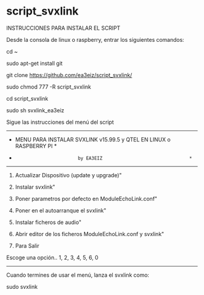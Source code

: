# script_svxlink
INSTRUCCIONES PARA INSTALAR EL SCRIPT

Desde la consola de linux o raspberry, entrar los siguientes comandos:

cd ~

sudo apt-get install git

git clone https://github.com/ea3eiz/script_svxlink/

sudo chmod 777 -R script_svxlink

cd script_svxlink

sudo sh svxlink_ea3eiz

Sigue las instrucciones del menú del script




   ***********************************************************************
   *  MENU PARA INSTALAR SVXLINK v15.99.5 y QTEL EN LINUX o RASPBERRY PI *
   *                            by EA3EIZ                                *
   ***********************************************************************

   1) Actualizar Dispositivo (update y upgrade)"

   2) Instalar svxlink"

   3) Poner parametros por defecto en ModuleEchoLink.conf"

   4) Poner en el autoarranque el svxlink"

   5) Instalar ficheros de audio"

   6) Abrir editor de los ficheros ModuleEchoLink.conf y svxlink"

   
   0)  Para Salir

   Escoge una opción.. 1, 2, 3, 4, 5, 6, 0
   
----------------------------------------------------------------------




Cuando termines de usar el menú, lanza el svxlink como:

sudo svxlink



